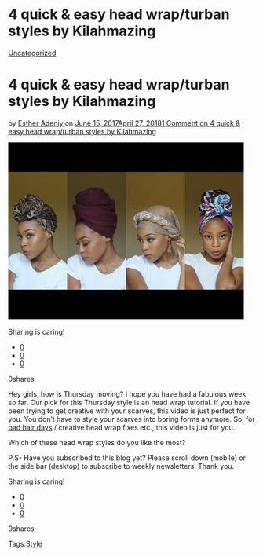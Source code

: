 # 4 quick & easy head wrap/turban styles by Kilahmazing

[Uncategorized](https://estheradeniyi.com/category/uncategorized/)
# 4 quick & easy head wrap/turban styles by Kilahmazing

by [Esther Adeniyi](https://estheradeniyi.com/author/esther-adeniyi/)on [June 15, 2017April 27, 2018](https://estheradeniyi.com/4-quick-easy-head-wrap-turban-styles-by/)[1 Comment on 4 quick & easy head wrap/turban styles by Kilahmazing](https://estheradeniyi.com/4-quick-easy-head-wrap-turban-styles-by/#comments)

![](images/hqdefault-4.jpg)

Sharing is caring!

- [0](https://www.facebook.com/sharer/sharer.php?u=https%3A%2F%2Festheradeniyi.com%2F4-quick-easy-head-wrap-turban-styles-by%2F&amp;t=4%20quick%20%26%20easy%20head%20wrap%2Fturban%20styles%20by%20Kilahmazing)
- [0](https://twitter.com/intent/tweet?text=4%20quick%20%26%20easy%20head%20wrap%2Fturban%20styles%20by%20Kilahmazing&amp;url=https%3A%2F%2Festheradeniyi.com%2F4-quick-easy-head-wrap-turban-styles-by%2F)
- [0](#)

0shares

 Hey girls, how is Thursday moving? I hope you have had a fabulous week so far. Our pick for this Thursday style is an head wrap tutorial.
If you have been trying to get creative with your scarves, this video is just perfect for you. You don&#x2019;t have to style your scarves into boring forms anymore. So, for [bad hair days](https://www.estheradeniyi.com/ideas-for-bad-hair-days)&#xA0;/&#xA0;creative head wrap fixes etc., this video is just for you.

Which of these head wrap styles do you like the most?

P.S- Have you subscribed to this blog yet? Please scroll down (mobile) or the side bar (desktop) to subscribe to weekly newsletters. Thank you.

Sharing is caring!

- [0](https://www.facebook.com/sharer/sharer.php?u=https%3A%2F%2Festheradeniyi.com%2F4-quick-easy-head-wrap-turban-styles-by%2F&amp;t=4%20quick%20%26%20easy%20head%20wrap%2Fturban%20styles%20by%20Kilahmazing)
- [0](https://twitter.com/intent/tweet?text=4%20quick%20%26%20easy%20head%20wrap%2Fturban%20styles%20by%20Kilahmazing&amp;url=https%3A%2F%2Festheradeniyi.com%2F4-quick-easy-head-wrap-turban-styles-by%2F)
- [0](#)

0shares

Tags:[Style](https://estheradeniyi.com/tag/style/)
